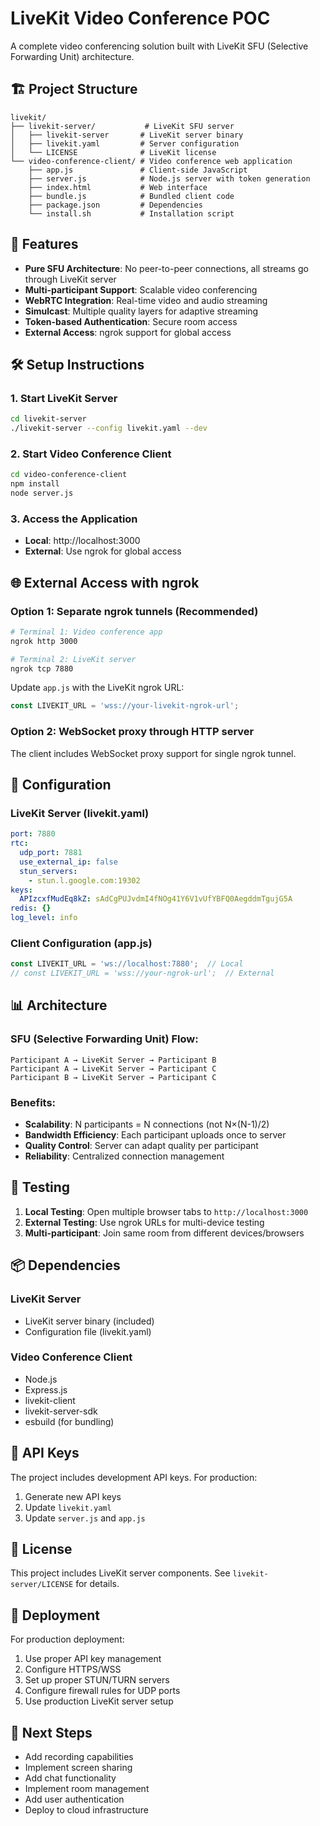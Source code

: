 # LiveKit Video Conference POC

A complete video conferencing solution built with LiveKit SFU (Selective Forwarding Unit) architecture.

## 🏗️ Project Structure

```
livekit/
├── livekit-server/           # LiveKit SFU server
│   ├── livekit-server       # LiveKit server binary
│   ├── livekit.yaml         # Server configuration
│   └── LICENSE              # LiveKit license
└── video-conference-client/ # Video conference web application
    ├── app.js               # Client-side JavaScript
    ├── server.js            # Node.js server with token generation
    ├── index.html           # Web interface
    ├── bundle.js            # Bundled client code
    ├── package.json         # Dependencies
    └── install.sh           # Installation script
```

## 🚀 Features

- **Pure SFU Architecture**: No peer-to-peer connections, all streams go through LiveKit server
- **Multi-participant Support**: Scalable video conferencing
- **WebRTC Integration**: Real-time video and audio streaming
- **Simulcast**: Multiple quality layers for adaptive streaming
- **Token-based Authentication**: Secure room access
- **External Access**: ngrok support for global access

## 🛠️ Setup Instructions

### 1. Start LiveKit Server

```bash
cd livekit-server
./livekit-server --config livekit.yaml --dev
```

### 2. Start Video Conference Client

```bash
cd video-conference-client
npm install
node server.js
```

### 3. Access the Application

- **Local**: http://localhost:3000
- **External**: Use ngrok for global access

## 🌐 External Access with ngrok

### Option 1: Separate ngrok tunnels (Recommended)

```bash
# Terminal 1: Video conference app
ngrok http 3000

# Terminal 2: LiveKit server  
ngrok tcp 7880
```

Update `app.js` with the LiveKit ngrok URL:
```javascript
const LIVEKIT_URL = 'wss://your-livekit-ngrok-url';
```

### Option 2: WebSocket proxy through HTTP server

The client includes WebSocket proxy support for single ngrok tunnel.

## 🔧 Configuration

### LiveKit Server (livekit.yaml)
```yaml
port: 7880
rtc:
  udp_port: 7881
  use_external_ip: false
  stun_servers:
    - stun.l.google.com:19302
keys:
  APIzcxfMudEq8kZ: sAdCgPUJvdmI4fNOg41Y6V1vUfYBFQ0AegddmTgujG5A
redis: {}
log_level: info
```

### Client Configuration (app.js)
```javascript
const LIVEKIT_URL = 'ws://localhost:7880';  // Local
// const LIVEKIT_URL = 'wss://your-ngrok-url';  // External
```

## 📊 Architecture

### SFU (Selective Forwarding Unit) Flow:
```
Participant A → LiveKit Server → Participant B
Participant A → LiveKit Server → Participant C
Participant B → LiveKit Server → Participant C
```

### Benefits:
- **Scalability**: N participants = N connections (not N×(N-1)/2)
- **Bandwidth Efficiency**: Each participant uploads once to server
- **Quality Control**: Server can adapt quality per participant
- **Reliability**: Centralized connection management

## 🧪 Testing

1. **Local Testing**: Open multiple browser tabs to `http://localhost:3000`
2. **External Testing**: Use ngrok URLs for multi-device testing
3. **Multi-participant**: Join same room from different devices/browsers

## 📦 Dependencies

### LiveKit Server
- LiveKit server binary (included)
- Configuration file (livekit.yaml)

### Video Conference Client
- Node.js
- Express.js
- livekit-client
- livekit-server-sdk
- esbuild (for bundling)

## 🔑 API Keys

The project includes development API keys. For production:
1. Generate new API keys
2. Update `livekit.yaml`
3. Update `server.js` and `app.js`

## 📝 License

This project includes LiveKit server components. See `livekit-server/LICENSE` for details.

## 🚀 Deployment

For production deployment:
1. Use proper API key management
2. Configure HTTPS/WSS
3. Set up proper STUN/TURN servers
4. Configure firewall rules for UDP ports
5. Use production LiveKit server setup

## 🎯 Next Steps

- Add recording capabilities
- Implement screen sharing
- Add chat functionality
- Implement room management
- Add user authentication
- Deploy to cloud infrastructure
